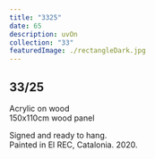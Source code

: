 ```yaml
---
title: "3325"
date: 65
description: uvOn
collection: "33"
featuredImage: ./rectangleDark.jpg
---
```


## 33/25

Acrylic on wood<br/>
150x110cm wood panel

Signed and ready to hang.<br/>
Painted in El REC, Catalonia. 2020.